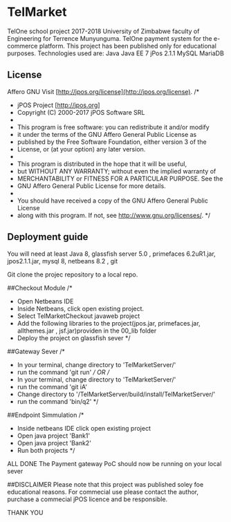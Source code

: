 # TelMarket
TelOne school project 2017-2018 University of Zimbabwe faculty of Engineering for Terrence Munyunguma. TelOne payment system for the e-commerce platform.
This project has been published only for educational purposes. Technologies used are:
Java
Java EE 7
jPos 2.1.1
MySQL MariaDB


## License
Affero GNU Visit [http://jpos.org/license](http://jpos.org/license).
/*
 * jPOS Project [http://jpos.org]
 * Copyright (C) 2000-2017 jPOS Software SRL
 *
 * This program is free software: you can redistribute it and/or modify
 * it under the terms of the GNU Affero General Public License as
 * published by the Free Software Foundation, either version 3 of the
 * License, or (at your option) any later version.
 *
 * This program is distributed in the hope that it will be useful,
 * but WITHOUT ANY WARRANTY; without even the implied warranty of
 * MERCHANTABILITY or FITNESS FOR A PARTICULAR PURPOSE.  See the
 * GNU Affero General Public License for more details.
 *
 * You should have received a copy of the GNU Affero General Public License
 * along with this program.  If not, see <http://www.gnu.org/licenses/>.
 */


## Deployment guide

You will need at least Java 8, glassfish server 5.0 , primefaces 6.2uR1.jar, jpos2.1.1.jar, mysql 8, netbeans 8.2 , git

Git clone the projec repository to a local repo.

##Checkout Module
/*
* Open Netbeans IDE
* Inside Netbeans, click open existing project.
* Select TelMarketCheckout javaweb project
* Add the following libraries to the project(jpos.jar, primefaces.jar, allthemes.jar , jsf.jar)providen in the 00_lib folder
* Deploy the project on glassfish sever
*/

##Gateway Sever
/*
* In your terminal, change directory to 'TelMarketServer/'
* run the command 'git run'
*/
OR
/*
* In your terminal, change directory to 'TelMarketServer/'
* run the command 'git iA'
* Change directory to '/TelMarketServer/build/install/TelMarketServer/'
* run the command 'bin/q2'
*/

##Endpoint Simmulation
/*
* Inside netbeans IDE click open existing project
* Open java project 'Bank1'
* Open java project 'Bank2'
* Run both projects
*/

ALL DONE
The Payment gateway PoC should now be running on your local sever


##DISCLAIMER
Please note that this project was published soley foe educational reasons. For commecial use
please contact the author, purchase a commecial jPOS licence and be responsible.

THANK YOU







